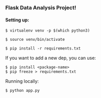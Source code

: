 ### Flask Data Analysis Project!

#### Setting up:

```
$ virtualenv venv -p $(which python3)

$ source venv/bin/activate

$ pip install -r requirements.txt

```
If you want to add a new dep, you can use:

```
$ pip install <package-name>
$ pip freeze > requirements.txt
```
Running locally:

```
$ python app.py
```
